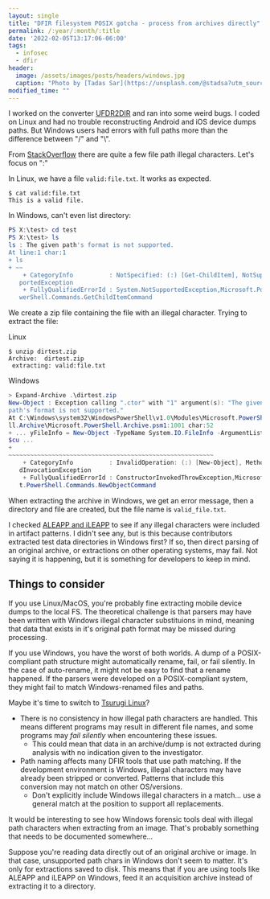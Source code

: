 ```yaml
---
layout: single
title: "DFIR filesystem POSIX gotcha - process from archives directly"
permalink: /:year/:month/:title
date: '2022-02-05T13:17:06-06:00'
tags:
  - infosec
  - dfir
header:
  image: /assets/images/posts/headers/windows.jpg
  caption: "Photo by [Tadas Sar](https://unsplash.com/@stadsa?utm_source=unsplash&utm_medium=referral&utm_content=creditCopyText) on [Unsplash](https://unsplash.com/s/photos/fast?utm_source=unsplash&utm_medium=referral&utm_content=creditCopyText)"
modified_time: ""
---
```

 
I worked on the converter [UFDR2DIR](https://github.com/DFIRScience/UFDR2DIR) and ran into some weird bugs.
I coded on Linux and had no trouble reconstructing Android and iOS device dumps paths. But Windows users
had errors with full paths more than the difference between "/" and "\\".

From [StackOverflow](https://stackoverflow.com/questions/1976007/what-characters-are-forbidden-in-windows-and-linux-directory-names)
there are quite a few file path illegal characters. Let's focus on ":"

In Linux, we have a file ```valid:file.txt```. It works as expected.

```shell
$ cat valid:file.txt 
This is a valid file.
```

In Windows, can't even list directory:

```powershell
PS X:\test> cd test
PS X:\test> ls
ls : The given path's format is not supported.
At line:1 char:1
+ ls
+ ~~
    + CategoryInfo          : NotSpecified: (:) [Get-ChildItem], NotSup
   portedException
    + FullyQualifiedErrorId : System.NotSupportedException,Microsoft.Po
   werShell.Commands.GetChildItemCommand
```

We create a zip file containing the file with an illegal character. Trying to extract the file:

Linux

```shell
$ unzip dirtest.zip 
Archive:  dirtest.zip
 extracting: valid:file.txt  
```

Windows

```powershell
> Expand-Archive .\dirtest.zip
New-Object : Exception calling ".ctor" with "1" argument(s): "The given
path's format is not supported."
At C:\Windows\system32\WindowsPowerShell\v1.0\Modules\Microsoft.PowerShe
ll.Archive\Microsoft.PowerShell.Archive.psm1:1001 char:52
+ ... yFileInfo = New-Object -TypeName System.IO.FileInfo -ArgumentList
$cu ...
+
~~~~~~~~~~~~~~~~~~~~~~~~~~~~~~~~~~~~~~~~~~~~~~~~~~~~~~~~~
    + CategoryInfo          : InvalidOperation: (:) [New-Object], Metho
   dInvocationException
    + FullyQualifiedErrorId : ConstructorInvokedThrowException,Microsof
   t.PowerShell.Commands.NewObjectCommand
```

When extracting the archive in Windows, we get an error message, then a directory and file are created, but the file name is ```valid_file.txt```.

I checked [ALEAPP and iLEAPP](https://github.com/abrignoni/iLEAPP/blob/master/scripts/ilap_artifacts.py) to see if any illegal characters were included in artifact patterns. I didn't see any, but is this because contributors extracted test data directories in Windows first? If so, then direct parsing of an original archive, or extractions on other operating systems, may fail. Not saying it is happening, but it is something for developers to keep in mind.

## Things to consider

If you use Linux/MacOS, you're probably fine extracting mobile device dumps to the local FS. The theoretical challenge is that parsers may have been written with Windows illegal character substituions in mind, meaning that data that exists in it's original path format may be missed during processing.

If you use Windows, you have the worst of both worlds. A dump of a POSIX-compliant path structure might automatically rename, fail, or fail silently. In the case of auto-rename, it might not be easy to find that a rename happened. If the parsers were developed on a POSIX-compliant system, they might fail to match Windows-renamed files and paths.

Maybe it's time to switch to [Tsurugi Linux](https://tsurugi-linux.org/)?

* There is no consistency in how illegal path characters are handled. This means different programs may result in different file names, and some programs may *fail silently* when encountering these issues.
  * This could mean that data in an archive/dump is not extracted during analysis with no indication given to the investigator.
* Path naming affects many DFIR tools that use path matching. If the development environment is Windows, illegal characters may have already been stripped or converted. Patterns that include this conversion may not match on other OS/versions.
  * Don't explicitly include Windows illegal characters in a match... use a general match at the position to support all replacements.

It would be interesting to see how Windows forensic tools deal with illegal path characters when extracting from an image. That's probably something that needs to be documented somewhere...

Suppose you're reading data directly out of an original archive or image. In that case, unsupported path chars in Windows don't seem to matter. It's only for extractions saved to disk. This means that if you are using tools like ALEAPP and iLEAPP on Windows, feed it an acquisition archive instead of extracting it to a directory.